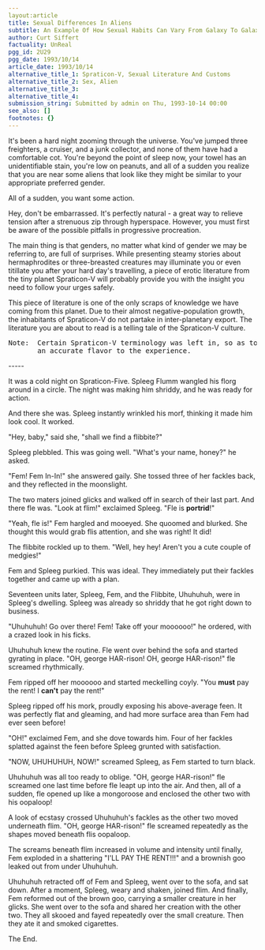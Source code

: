 ```yaml
---
layout:article
title: Sexual Differences In Aliens
subtitle: An Example Of How Sexual Habits Can Vary From Galaxy To Galaxy
author: Curt Siffert
factuality: UnReal
pgg_id: 2U29
pgg_date: 1993/10/14
article_date: 1993/10/14
alternative_title_1: Spraticon-V, Sexual Literature And Customs
alternative_title_2: Sex, Alien
alternative_title_3: 
alternative_title_4: 
submission_string: Submitted by admin on Thu, 1993-10-14 00:00
see_also: []
footnotes: {}
---
```

<div>
<p>It's been a hard night zooming through the universe. You've jumped three freighters, a cruiser, and a junk collector, and none of them have had a comfortable cot. You're beyond the point of sleep now, your towel has an unidentifiable stain, you're low on peanuts, and all of a sudden you realize that you are near some aliens that look like they might be similar to your appropriate preferred gender.</p>
<p>All of a sudden, you want some action.</p>
<p>Hey, don't be embarrassed. It's perfectly natural - a great way to relieve tension after a strenuous zip through hyperspace. However, you must first be aware of the possible pitfalls in progressive procreation.</p>
<p>The main thing is that genders, no matter what kind of gender we may be referring to, are full of surprises. While presenting steamy stories about hermaphrodites or three-breasted creatures may illuminate you or even titillate you after your hard day's travelling, a piece of erotic literature from the tiny planet Spraticon-V will probably provide you with the insight you need to follow your urges safely.</p>
<p>This piece of literature is one of the only scraps of knowledge we have coming from this planet. Due to their almost negative-population growth, the inhabitants of Spraticon-V do not partake in inter-planetary export. The literature you are about to read is a telling tale of the Spraticon-V culture.</p>
<pre>
Note:  Certain Spraticon-V terminology was left in, so as to provide
       an accurate flavor to the experience.
</pre>
<p>-----</p>
<p>It was a cold night on Spraticon-Five. Spleeg Flumm wangled his florg around in a circle. The night was making him shriddy, and he was ready for action.</p>
<p>And there she was. Spleeg instantly wrinkled his morf, thinking it made him look cool. It worked.</p>
<p>"Hey, baby," said she, "shall we find a flibbite?"</p>
<p>Spleeg plebbled. This was going well. "What's your name, honey?" he asked.</p>
<p>"Fem! Fem In-In!" she answered gaily. She tossed three of her fackles back, and they reflected in the moonslight.</p>
<p>The two maters joined glicks and walked off in search of their last part. And there fle was. "Look at flim!" exclaimed Spleeg. "Fle is <strong>portrid</strong>!"</p>
<p>"Yeah, fle is!" Fem hargled and mooeyed. She quoomed and blurked. She thought this would grab flis attention, and she was right! It did!</p>
<p>The flibbite rockled up to them. "Well, hey hey! Aren't you a cute couple of medgies!"</p>
<p>Fem and Spleeg purkied. This was ideal. They immediately put their fackles together and came up with a plan.</p>
<p>Seventeen units later, Spleeg, Fem, and the Flibbite, Uhuhuhuh, were in Spleeg's dwelling. Spleeg was already so shriddy that he got right down to business.</p>
<p>"Uhuhuhuh! Go over there! Fem! Take off your moooooo!" he ordered, with a crazed look in his ficks.</p>
<p>Uhuhuhuh knew the routine. Fle went over behind the sofa and started gyrating in place. "OH, george HAR-rison! OH, george HAR-rison!" fle screamed rhythmically.</p>
<p>Fem ripped off her moooooo and started meckelling coyly. "You <strong>must</strong> pay the rent! I <strong>can't</strong> pay the rent!"</p>
<p>Spleeg ripped off his mork, proudly exposing his above-average feen. It was perfectly flat and gleaming, and had more surface area than Fem had ever seen before!</p>
<p>"OH!" exclaimed Fem, and she dove towards him. Four of her fackles splatted against the feen before Spleeg grunted with satisfaction.</p>
<p>"NOW, UHUHUHUH, NOW!" screamed Spleeg, as Fem started to turn black.</p>
<p>Uhuhuhuh was all too ready to oblige. "OH, george HAR-rison!" fle screamed one last time before fle leapt up into the air. And then, all of a sudden, fle opened up like a mongoroose and enclosed the other two with his oopaloop!</p>
<p>A look of ecstasy crossed Uhuhuhuh's fackles as the other two moved underneath flim. "OH, george HAR-rison!" fle screamed repeatedly as the shapes moved beneath flis oopaloop.</p>
<p>The screams beneath flim increased in volume and intensity until finally, Fem exploded in a shattering "I'LL PAY THE RENT!!!" and a brownish goo leaked out from under Uhuhuhuh.</p>
<p>Uhuhuhuh retracted off of Fem and Spleeg, went over to the sofa, and sat down. After a moment, Spleeg, weary and shaken, joined flim. And finally, Fem reformed out of the brown goo, carrying a smaller creature in her glicks. She went over to the sofa and shared her creation with the other two. They all skooed and fayed repeatedly over the small creature. Then they ate it and smoked cigarettes.</p>
<p>The End. <!--Amazon_CLS_IM_END--></p>
</div>

